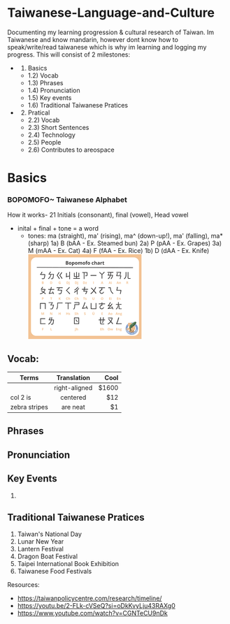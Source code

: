 # Taiwanese-Language-and-Culture
Documenting my learning progression & cultural research of Taiwan. Im Taiwanese and know mandarin, however dont know how to speak/write/read taiwanese which is why im learning and logging my progress. This will consist of 2 milestones:
- 1) Basics
   - 1.2) Vocab
   - 1.3) Phrases
   - 1.4) Pronunciation
   - 1.5) Key events
   - 1.6) Traditional Taiwanese Pratices
- 2) Pratical
   - 2.2) Vocab
   - 2.3) Short Sentences
   - 2.4) Technology
   - 2.5) People
   - 2.6) Contributes to areospace 


# Basics
### BOPOMOFO~ Taiwanese Alphabet
How it works- 21 Initials (consonant), final (vowel), Head vowel
- inital + final + tone = a word
     - tones: ma (straight), ma' (rising), ma^ (down-up!), ma' (falling), ma*(sharp)
1a) B (bAA - Ex. Steamed bun)
2a) P (pAA - Ex. Grapes)
3a) M (mAA - Ex. Cat)
4a) F (fAA - Ex. Rice)
1b) D (dAA - Ex. Knife)
![My Image](https://github.com/MakaylaLundry/Taiwanese-Language-and-Culture/blob/main/download.png?raw=true)


## Vocab:
| Terms       | Translation          | Cool  |
| ------------- |:-------------:| -----:|
|           | right-aligned | $1600 |
| col 2 is      | centered      |   $12 |
| zebra stripes | are neat      |    $1 |

## Phrases
## Pronunciation
## Key Events
1)
## Traditional Taiwanese Pratices
1) Taiwan's National Day
2) Lunar New Year
3) Lantern Festival
4) Dragon Boat Festival
5) Taipei International Book Exhibition
6) Taiwanese Food Festivals
   
Resources:
- https://taiwanpolicycentre.com/research/timeline/
- https://youtu.be/2-FLk-cVSeQ?si=oDkKvyLju43RAXg0
- https://www.youtube.com/watch?v=CGNTeCU9nDk

